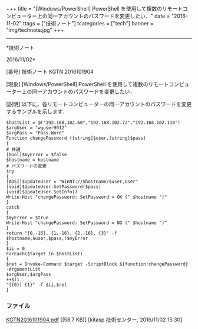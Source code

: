 ﻿+++
title = "[Windows/PowerShell] PowerShell を使用して複数のリモートコンピューター上の同一アカウントのパスワードを変更したい．"
date = "2016-11-02"
ttags = ["技術ノート"]
tcategories = ["tech"]
banner = "img/technote.jpg"
+++

-----------------------------------------------------------------------------------------------------------------------------

*技術ノート

2016/11/02*


[番号]
技術ノート KGTN 2016101904

[現象]
[Windows/PowerShell] PowerShell
を使用して複数のリモートコンピューター上の同一アカウントのパスワードを変更したい．

[説明]
以下に，各リモートコンピューターの同一アカウントのパスワードを変更するサンプルを示します．

    $hostList = @("192.168.102.60","192.168.102.72","192.168.102.110")
    $argUser = "wguser9012" 
    $argPass = "Pass.Word" 
    Function changePassword ([string]$user,[string]$pass)
    {
    # 共通
    [bool]$myError = $false
    $hostname = hostname
    # パスワードの変更
    try
    {
    [ADSI]$UpdateUser = "WinNT://$hostname/$user,User" 
    [void]$UpdateUser.SetPassword($pass)
    [void]$UpdateUser.SetInfo()
    Write-Host "changePassword: SetPassword = OK (" $hostname ")" 
    }
    catch
    {
    $myError = $true
    Write-Host "changePassword: SetPassword = NG (" $hostname ")" 
    }
    return "{0,-16}, {1,-16}, {2,-16}, {3}" -f $hostname,$user,$pass,!$myError
    }
    $ii = 0
    ForEach($target In $hostList)
    {
    $ret = Invoke-Command $target -ScriptBlock ${function:changePassword} -ArgumentList
    $argUser,$argPass
    ++$ii
    "[{0}] {1}" -f $ii,$ret
    }


### ファイル

 
 


[KGTN2016101904.pdf](http://techreport.kitasp.net/attachments/download/3172/KGTN2016101904.pdf)
 [(58.7 KB)] [kitasp 技術センター, 2016/11/02
15:30]


 


 


